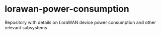 # lorawan-power-consumption
Repository with details on LoraWAN device power consumption and other relevant subsystems
